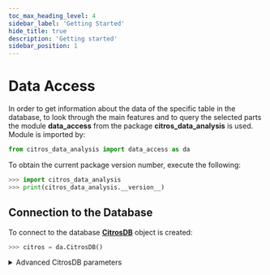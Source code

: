 ```yaml
---
toc_max_heading_level: 4
sidebar_label: 'Getting Started'
hide_title: true
description: 'Getting started'
sidebar_position: 1
---
```

# Data Access

In order to get information about the data of the specific table in the database, to look through the main features and to query the selected parts the module **data_access** from the package **citros_data_analysis** is used. Module is imported by:

```python
from citros_data_analysis import data_access as da
```
To obtain the current package version number, execute the following:
```python
>>> import citros_data_analysis
>>> print(citros_data_analysis.__version__)
```
## Connection to the Database

To connect to the database [**CitrosDB**](../documentation/data_access/citros_db.md#citros_data_analysis.data_access.citros_db.CitrosDB) object is created:
```python
>>> citros = da.CitrosDB()
```
<details>
  <summary>Advanced CitrosDB parameters</summary>

If no parameters are passed, the following predefined ENV parameters are used:
 - host: 'PG_HOST'
 - user: 'PG_USER',
 - password: 'PG_PASSWORD',
 - database: 'PG_DATABASE',
 - schema: 'PG_SCHEMA' or 'data_bucket' if 'PG_SCHEMA' not specified,
 - batch: 'bid', 
 - port: 'PG_PORT', or '5432' if 'PG_PORT' is not specified,
 - sid: 'CITROS_SIMULATION_RUN_ID'

Say, we would like to connect to a database "myDatabase" with the user name "user" and password "myPassword", to work with batch "batchName" which is located in the schema "mySchema", using port '5432':

```python
>>> citros = da.CitrosDB(host = 'hostName',
                         user = 'user',
                         password = 'myPassword',
                         database = 'myDatabase',
                         schema = 'mySchema',
                         batch = 'batchName',
                         port = '5432',
                         debug_flag = False)
```
When `debug_flag` is set to True, that will lead to code interruption if an error occurs, while with `debug_flag` turned to False program will try to handle errors and only print error messages without code breaking. By default, debug_flag = False.

</details>
